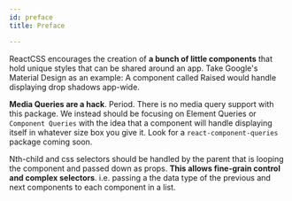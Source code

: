 ```yaml
---
id: preface
title: Preface

---
```

ReactCSS encourages the creation of **a bunch of little components** that hold unique styles that can be shared around an app. Take Google's Material Design as an example: A component called Raised would handle displaying drop shadows app-wide.

**Media Queries are a hack**. Period. There is no media query support with this package. We instead should be focusing on Element Queries or `Component Queries` with the idea that a component will handle displaying itself in whatever size box you give it. Look for a `react-component-queries` package coming soon.

Nth-child and css selectors should be handled by the parent that is looping the component and passed down as props. **This allows fine-grain control and complex selectors**. i.e. passing a the data type of the previous and next components to each component in a list.
